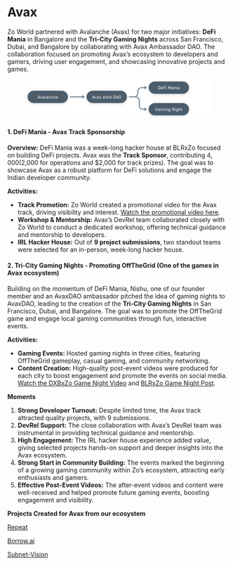 # Avax

Zo World partnered with Avalanche (Avax) for two major initiatives: **DeFi Mania** in Bangalore and the **Tri-City Gaming Nights** across San Francisco, Dubai, and Bangalore by collaborating with Avax Ambassador DAO. The collaboration focused on promoting Avax’s ecosystem to developers and gamers, driving user engagement, and showcasing innovative projects and games.

<figure><img src="../.gitbook/assets/image (5) (1) (1).png" alt=""><figcaption></figcaption></figure>

#### **1. DeFi Mania - Avax Track Sponsorship**

**Overview:** DeFi Mania was a week-long hacker house at BLRxZo focused on building DeFi projects. Avax was the **Track Sponsor**, contributing $4,000 ($2,000 for operations and $2,000 for track prizes). The goal was to showcase Avax as a robust platform for DeFi solutions and engage the Indian developer community.

**Activities:**

* **Track Promotion:** Zo World created a promotional video for the Avax track, driving visibility and interest. [Watch the promotional video here](https://x.com/BLRxZo/status/1800899266178953721).
* **Workshop & Mentorship:** Avax’s DevRel team collaborated closely with Zo World to conduct a dedicated workshop, offering technical guidance and mentorship to developers.
* **IRL Hacker House:** Out of **9 project submissions**, two standout teams were selected for an in-person, week-long hacker house.

#### **2. Tri-City Gaming Nights - Promoting OffTheGrid (One of the games in Avax ecosystem)**

Building on the momentum of DeFi Mania, Nishu, one of our founder member and an AvaxDAO ambassador pitched the idea of gaming nights to AvaxDAO, leading to the creation of the **Tri-City Gaming Nights** in San Francisco, Dubai, and Bangalore. The goal was to promote the OffTheGrid game and engage local gaming communities through fun, interactive events.

**Activities:**

* **Gaming Events:** Hosted gaming nights in three cities, featuring OffTheGrid gameplay, casual gaming, and community networking.
* **Content Creation:** High-quality post-event videos were produced for each city to boost engagement and promote the events on social media. [Watch the DXBxZo Game Night Video](https://x.com/DXBxZo/status/1848389420111859740) and [BLRxZo Game Night Post](https://x.com/BLRxZo/status/1848385035961045472).

**Moments**

1. **Strong Developer Turnout:** Despite limited time, the Avax track attracted quality projects, with 9 submissions.
2. **DevRel Support:** The close collaboration with Avax’s DevRel team was instrumental in providing technical guidance and mentorship.
3. **High Engagement:** The IRL hacker house experience added value, giving selected projects hands-on support and deeper insights into the Avax ecosystem.
4. **Strong Start in Community Building:** The events marked the beginning of a growing gaming community within Zo’s ecosystem, attracting early enthusiasts and gamers.
5. **Effective Post-Event Videos:** The after-event videos and content were well-received and helped promote future gaming events, boosting engagement and visibility.

**Projects Created for Avax from our ecosystem**

[Repeat](https://zo.questbook.app/dashboard/?grantId=6648571357b1cedd43ab2cf5\&chainId=10\&role=community\&proposalId=66699752b59d3e9ae0fa7732\&isRenderingProposalBody=true)

[Borrow.ai](https://zo.questbook.app/dashboard/?grantId=6648571357b1cedd43ab2cf5\&chainId=10\&role=community\&proposalId=66574b66c1ee73f92c042175\&isRenderingProposalBody=true)

[Subnet-Vision](https://zo.questbook.app/dashboard/?grantId=6648571357b1cedd43ab2cf5\&chainId=10\&role=community\&proposalId=66545678c1ee73f92cd6ff16\&isRenderingProposalBody=true)

